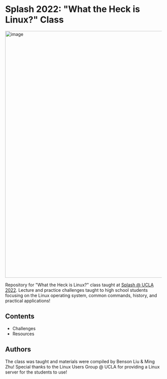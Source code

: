 # Splash 2022: "What the Heck is Linux?" Class

<img width="792" alt="image" src="https://user-images.githubusercontent.com/67720812/164886227-db9fb1de-eb83-4cec-a16f-b83b8c1bfb94.png">

Repository for "What the Heck is Linux?" class taught at [Splash @ UCLA 2022](https://splashatucla.learningu.org/). Lecture and practice challenges taught to high school students focusing on the Linux operating system, common commands, history, and practical applications!

## Contents
 - Challenges
 - Resources

## Authors
The class was taught and materials were compiled by Benson Liu & Ming Zhu! Special thanks to the Linux Users Group @ UCLA for providing a Linux server for the students to use!


